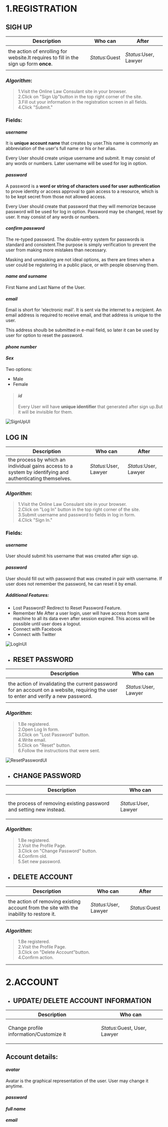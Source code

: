 
# 1.REGISTRATION
 ## SIGH UP

| Description    | Who can      | After                          |
|---------|-----------|--------------------------------------|
| the action of enrolling for website.It requires to fill in the sign up form **once**.      | <p>_Status_:Guest</p>      |  <p>_Status_:User, Lawyer</p> |


### _Algorithm_:
>1.Visit the Online Law Consulant site in your browser.<br>
>2.Click on "Sign Up"button in the top right corner of the site.<br>
>3.Fill out your information in the registration screen in all fields.<br>
>4.Click "Submit." 
###  Fields:

#### _username_ 
It is **unique account name** that creates by user.This name is commonly an abbreviation of the user's full name or his or her alias.

Every User should create unique username and submit. It may consist of any words or numbers.
Later username will be used for log in option.
#### _password_ 
A password is a **word or string of characters used for user authentication** to prove identity or access approval to gain access to a resource, which is to be kept secret from those not allowed access.

Every User should create that password that they will memorize because password will be used for log in option.
Password may be changed, reset by user. It may consist of any words or numbers.
#### _confirm password_ 
The re-typed password.
The double-entry system for passwords is standard and consistent.The purpose is simply verification to prevent the user from making more mistakes than necessary.

Masking and unmasking are not ideal options, as there are times when a user could be registering in a public place, or with people observing them.
#### _name and surname_
First Name and Last Name of the User.
#### _email_ 
Email is short for 'electronic mail'. It is sent via the internet to a recipient. An email address is required to receive email, and that address is unique to the user. 

This address shoulb be submitted in e-mail field, so later it can be used by user for option to reset the password.

#### _phone number_ 

#### _Sex_ 
Two options:
* Male 
* Female

>#### _id_
>Every User will have **unique identifier** that generated after sign up.But it will be invisible for them.

![SignUpUI](https://user-images.githubusercontent.com/43117184/55682520-9a29c900-5956-11e9-8fbf-134c1e4b8334.jpg)

 ## LOG IN

| Description    | Who can      | After                          |
|---------|-----------|--------------------------------------|
| the process by which an individual gains access to a system by identifying and authenticating themselves.       | <p>_Status_:User, Lawyer</p>      |  <p>_Status_:User, Lawyer</p> |


### _Algorithm_:
>1.Visit the Online Law Consulant site in your browser.<br>
>2.Click on "Log In" button in the top right corner of the site.<br>
>3.Submit username and password to fields in log in form.<br>
>4.Click "Sign In." 

###  Fields:
#### _username_
User should submit his username that was created after sign up.

#### _password_
User should fill out with password that was created in pair with username. If user does not remember the password, he can reset it by email.

##### _Additional Features_:
* Lost Password?
Redirect to Reset Password Feature.
* Remember Me
After a user login, user will have access from same machine to all its data even after session expired. This access will be possible until user does a logout.
* Connect with Facebook
* Connect with Twitter


![LogInUI](https://user-images.githubusercontent.com/43117184/55682554-073d5e80-5957-11e9-9bee-e0f00f404128.jpg)


* ## RESET PASSWORD

| Description    | Who can      |                           
|---------|-----------|
| the action of invalidating the current password for an account on a website, requiring the user to enter and verify a new password.      | <p>_Status_:User, Lawyer</p>      |

### _Algorithm_:
>1.Be registered.<br>
>2.Open Log In form.<br>
>3.Click on "Lost Password" button.<br>
>4.Write email.<br>
>5.Click on "Reset" button.<br>
>6.Follow the instructions that were sent.

![ResetPasswordUI](https://user-images.githubusercontent.com/43117184/55682677-7a93a000-5958-11e9-92d8-e6ca29ee5f8a.jpg)


* ## CHANGE PASSWORD

| Description    | Who can      | 
|---------|-----------|
| the process of removing existing password and setting new instead.      | <p>_Status_:User, Lawyer</p>      | 

### _Algorithm_:
>1.Be registered.<br>
>2.Visit the Profile Page.<br>
>3.Click on "Change Password" button.<br>
>4.Confirm old.<br>
>5.Set new password.

* ## DELETE ACCOUNT

| Description    | Who can      | After                          |
|---------|-----------|--------------------------------------|
| the action of removing existing account from the site with the inability to restore it.      | <p>_Status_:User, Lawyer</p>      |  <p>_Status_:Guest</p> |

### _Algorithm_:
>1.Be registered.<br>
>2.Visit the Profile Page.<br>
>3.Click on "Delete Account"button.<br>
>4.Confirm action.<br>


***


# 2.ACCOUNT 
* ## UPDATE/ DELETE ACCOUNT INFORMATION
| Description    | Who can      |                          
|---------|-----------|
| Change profile information/Customize it     | <p>_Status_:Guest, User, Lawyer</p>      | 

## Account details:

#### _avatar_
Avatar is the graphical representation of the user. User may change it anytime.
#### _password_
#### _full name_
#### _email_


